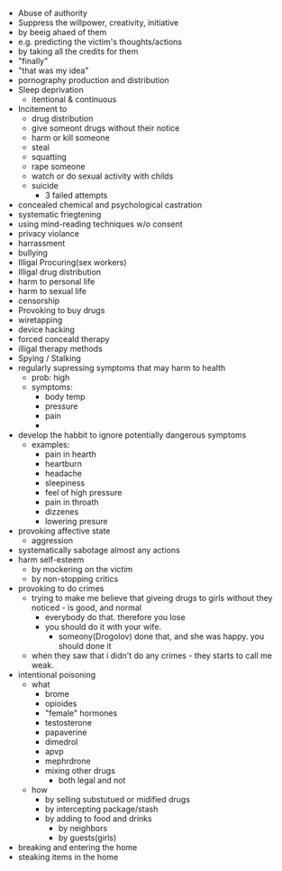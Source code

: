 - Abuse of authority
- Suppress the willpower, creativity, initiative
 - by beeig ahaed of them
  - e.g. predicting the victim's thoughts/actions
 - by taking all the credits for them
  - "finally"
  - "that was my idea" 
- pornography production and distribution
- Sleep deprivation
  - itentional & continuous
- Incitement to
  - drug distribution
  - give someont drugs without their notice
  - harm or kill someone
  - steal
  - squatting
  - rape someone
  - watch or do sexual activity with childs
  - suicide
    - 3 failed attempts
- concealed chemical and psychological castration
- systematic friegtening
- using mind-reading techniques w/o consent
- privacy violance
- harrassment
- bullying
- Illigal Procuring(sex workers)
- Illigal drug distribution
- harm to personal life
- harm to sexual life
- censorship 
- Provoking to buy drugs
- wiretapping
- device hacking
- forced conceald therapy
- illigal therapy methods
- Spying / Stalking
- regularly supressing symptoms that may harm to health
  - prob: high
  - symptoms:
    - body temp
    - pressure
    - pain
    -
- develop the habbit to ignore potentially dangerous symptoms
  - examples:
    - pain in hearth
    - heartburn
    - headache
    - sleepiness
    - feel of high pressure
    - pain in throath
    - dizzenes
    - lowering presure
- provoking affective state
  - aggression
- systematically sabotage almost any actions
- harm self-esteem
  - by mockering on the victim
  - by non-stopping critics
- provoking to do crimes
  - trying to make me believe that giveing drugs to girls without they noticed  - is good, and normal
    - everybody do that. therefore you lose
    - you should do it with your wife.
      - someony(Drogolov) done that, and she was happy. you should done it
  - when they saw that i didn't do any crimes - they starts to call me weak.
- intentional poisoning
  - what
    - brome
    - opioides
    - "female" hormones
    - testosterone
    - papaverine
    - dimedrol
    - apvp
    - mephrdrone
    - mixing other drugs
      - both legal and not
  - how
    - by selling substutued or midified drugs
    - by intercepting package/stash
    - by adding to food and drinks
      - by neighbors
      - by guests(girls)
- breaking and entering the home
- steaking items in the home
